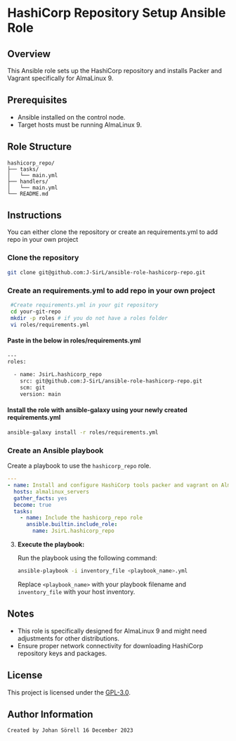 # HashiCorp Repository Setup Ansible Role

## Overview

This Ansible role sets up the HashiCorp repository and installs Packer and Vagrant specifically for AlmaLinux 9.

## Prerequisites

- Ansible installed on the control node.
- Target hosts must be running AlmaLinux 9.

## Role Structure

```
hashicorp_repo/
├── tasks/
│   └── main.yml
├── handlers/
│   └── main.yml
└── README.md
```

## Instructions
 You can either clone the repository or create an requirements.yml to add repo in your own project
 ### Clone the repository 

   ```bash
   git clone git@github.com:J-SirL/ansible-role-hashicorp-repo.git
   ```
 ### Create an requirements.yml to add repo in your own project
  
  ```bash
   #Create requirements.yml in your git repository
   cd your-git-repo
   mkdir -p roles # if you do not have a roles folder
   vi roles/requirements.yml
   ```
   #### Paste in the below in roles/requirements.yml
   ```bash
   ---
   roles:

     - name: JsirL.hashicorp_repo
       src: git@github.com:J-SirL/ansible-role-hashicorp-repo.git
       scm: git
       version: main
   ```
   #### Install the role with ansible-galaxy using your newly created requirements.yml
   ```bash
   ansible-galaxy install -r roles/requirements.yml
   ```

   ### Create an Ansible playbook

   Create a playbook to use the `hashicorp_repo` role.

   ```yaml
   ---
   - name: Install and configure HashiCorp tools packer and vagrant on AlmaLinux 9
     hosts: almalinux_servers
     gather_facts: yes
     become: true
     tasks:
       - name: Include the hashicorp_repo role
         ansible.builtin.include_role:
           name: JsirL.hashicorp_repo
   ```

3. **Execute the playbook:**

   Run the playbook using the following command:

   ```bash
   ansible-playbook -i inventory_file <playbook_name>.yml
   ```

   Replace `<playbook_name>` with your playbook filename and `inventory_file` with your host inventory.

## Notes

- This role is specifically designed for AlmaLinux 9 and might need adjustments for other distributions.
- Ensure proper network connectivity for downloading HashiCorp repository keys and packages.

## License

This project is licensed under the [GPL-3.0](LICENSE).

## Author Information
```
Created by Johan Sörell 16 December 2023

```

